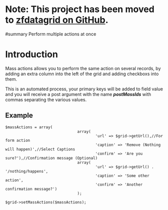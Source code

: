 # Note: This project has been moved to [zfdatagrid on GitHub](https://github.com/zfdatagrid/). #

#summary Perform multiple actions at once


# Introduction #
Mass actions allows you to perform the same action on several records, by adding an extra column into the left of the grid and adding checkboxs into them.

This is an automated process, your primary keys will be added to field value and you will receive a post argument with the name **_postMassIds_** with commas separating the various values.

## Example ##

```
$massActions = array(
                                array(
                                        'url' => $grid->getUrl(),//For form action
                                        'caption' => 'Remove (Nothing will happen)',//Select Captions
                                        'confirm' => 'Are you sure?'),//Confirmation message (Optional)
                                array(
                                        'url' => $grid->getUrl() . '/nothing/happens',
                                        'caption' => 'Some other action',
                                        'confirm' => 'Another confirmation message?')
                                );

$grid->setMassActions($massActions);
```